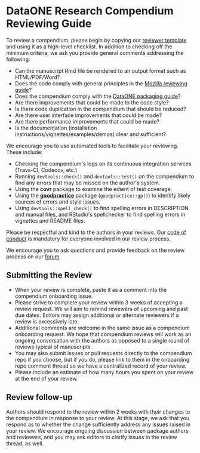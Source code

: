 # DataONE Research Compendium Reviewing Guide

To review a compendium, please begin by copying our [reviewer template](reviewer_template.md)
and using it as a high-level checklist.  In addition to checking off the minimum criteria,
we ask you provide general comments addressing the following:

- Can the manuscript Rmd file be rendered to an output format such as HTML/PDF/Word?
- Does the code comply with general principles in the [Mozilla reviewing guide](https://mozillascience.github.io/codeReview/review.html)?
- Does the compendium comply with the [DataONE packaging guide](https://github.com/benmarwick/onboarding-reproducible-compendia/blob/master/packaging_guide.md)?
- Are there improvements that could be made to the code style?
- Is there code duplication in the compendium that should be reduced?
- Are there user interface improvements that could be made?
- Are there performance improvements that could be made?
- Is the documentation (installation instructions/vignettes/examples/demos) clear and sufficient?

We encourage you to use automated tools to facilitate your reviewing.  These
include:

-  Checking the compendium's logs on its continuous integration services (Travs-CI, Codecov, etc.)
-  Running `devtools::check()` and `devtools::test()` on the compendium to find any errors that may be missed on the author's system.
-  Using the **covr** package to examine the extent of test coverage.
-  Using the [**goodpractice**](https://github.com/MangoTheCat/goodpractice) package (`goodpractice::gp()`) to identify likely sources of errors and style issues.
-  Using `devtools::spell_check()` to find spelling errors in DESCRIPTION and
manual files, and RStudio's spellchecker to find spelling errors in vignettes and
README files.

Please be respectful and kind to the authors in your reviews. Our [code of conduct](policies.md#code-of-conduct) is mandatory for everyone involved in our review process.

We encourage you to ask questions and provide feedback on the review process on our [forum](https://github.com/benmarwick/onboarding-reproducible-compendia/issues/1). 

## Submitting the Review

- When your review is complete, paste it as a comment into the compendium onboarding issue.
- Please strive to complete your review within 3 weeks of accepting a review request. We will aim to remind reviewers of upcoming and past due dates. Editors may assign
additional or alternate reviewers if a review is excessively late.
- Additional comments are welcome in the same issue as a compendium onboarding request. We hope that compendium reviews will work as an ongoing conversation with the authors as opposed to a single round of reviews typical of manuscripts.
- You may also submit issues or pull requests directly to the compendium repo if you choose, but if you do, please link to them in the onboarding repo comment thread so we have a centralized record of your review.
- Please include an estimate of how many hours you spent on your review at the end of your review.

## Review follow-up

Authors should respond to the review within 2 weeks with their changes to the compendium
in response to your review.  At this stage, we ask that you respond as to whether
the change sufficiently address any issues raised in your review. We encourage
ongoing discussion between package authors and reviewers, and you may ask editors
to clarify issues in the review thread, as well.
